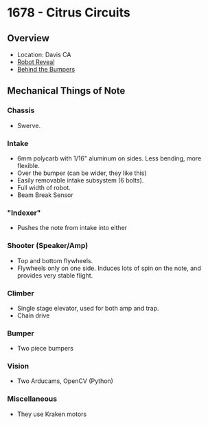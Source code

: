 # 1678 - Citrus Circuits
## Overview
- Location: Davis CA
- [Robot Reveal](https://www.youtube.com/watch?v=gEPNd2pTjdA&t=2s)
- [Behind the Bumpers](https://www.youtube.com/watch?v=wmNuuUsm9GY)
## Mechanical Things of Note
### Chassis
- Swerve.
### Intake
- 6mm polycarb with 1/16" aluminum on sides.  Less bending, more flexible.
- Over the bumper (can be wider, they like this)
- Easily removable intake subsystem (6 bolts).
- Full width of robot.
- Beam Break Sensor
### "Indexer"
- Pushes the note from intake into either 
### Shooter (Speaker/Amp)
- Top and bottom flywheels.
- Flywheels only on one side.  Induces lots of spin on the note, and provides very stable flight.
### Climber
- Single stage elevator, used for both amp and trap.
- Chain drive
### Bumper
- Two piece bumpers
### Vision
- Two Arducams, OpenCV (Python) 
### Miscellaneous
- They use Kraken motors
